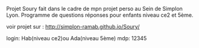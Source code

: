
Projet Soury fait dans le cadre de mpn projet perso au Sein de Simplon Lyon.
Programme de questions réponses pour enfants niveau ce2 et 5ème.

voir projet sur : http://simplon-ramab.github.io/Soury/

login: Hab(niveau ce2)ou Ada(niveau 5ème)
mdp: 12345
